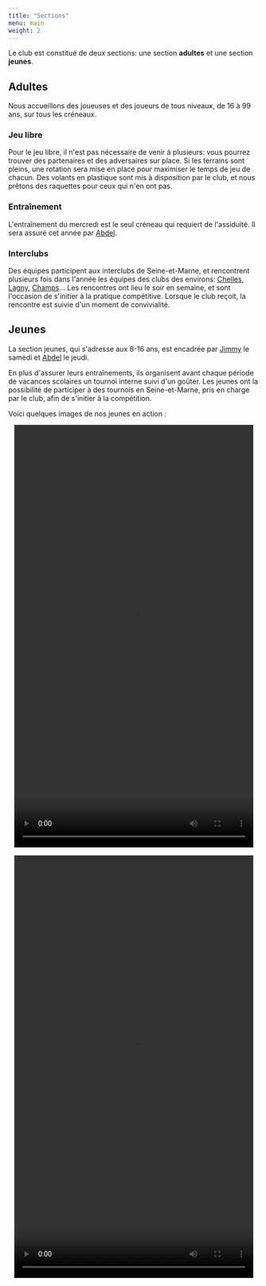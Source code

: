 ```yaml
---
title: "Sections"
menu: main
weight: 2
---
```


Le club est constitué de deux sections: une section **adultes** et une section **jeunes**.

## Adultes

Nous accueillons des joueuses et des joueurs de tous niveaux, de 16 à 99 ans, sur tous les créneaux.

### Jeu libre

Pour le jeu libre, il n'est pas nécessaire de venir à plusieurs: vous pourrez trouver des partenaires et des adversaires sur place. Si les terrains sont pleins, une rotation sera mise en place pour maximiser le temps de jeu de chacun. Des volants en plastique sont mis à disposition par le club, et nous prêtons des raquettes pour ceux qui n'en ont pas.

### Entraînement

L'entraînement du mercredi est le seul créneau qui requiert de l'assiduité. Il sera assuré cet année par [Abdel](https://myffbad.fr/joueur/07288788).

### Interclubs

Des équipes participent aux interclubs de Seine-et-Marne, et rencontrent plusieurs fois dans l'année les équipes des clubs des environs: [Chelles](https://chelles-badminton.fr/), [Lagny](https://www.lvlm77.fr/), [Champs](https://badaccord.fr/)... Les rencontres ont lieu le soir en semaine, et sont l'occasion de s'initier à la pratique compétitive. Lorsque le club reçoit, la rencontre est suivie d'un moment de convivialité.

## Jeunes

La section jeunes, qui s'adresse aux 8-16 ans, est encadrée par [Jimmy](https://myffbad.fr/joueur/00201535) le samedi et [Abdel](https://myffbad.fr/joueur/07288788) le jeudi.

En plus d'assurer leurs entraînements, ils organisent avant chaque période de vacances scolaires un tournoi interne suivi d'un goûter. Les jeunes ont la possibilité de participer à des tournois en Seine-et-Marne, pris en charge par le club, afin de s'initier à la compétition.

Voici quelques images de nos jeunes en action :
<div style="display: flex; flex-wrap: wrap; gap: 1rem; justify-content: center;">
    <video width="480" height="848" controls>
    <source src="/videos/1.mp4" type="video/mp4">
    Your browser does not support the video tag.
    </video>
    <video width="480" height="848" controls> 
    <source src="/videos/2.mp4" type="video/mp4">
    Your browser does not support the video tag.
    </video>
</div>
